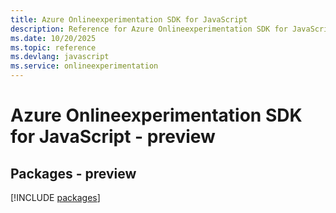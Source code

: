 ```yaml
---
title: Azure Onlineexperimentation SDK for JavaScript
description: Reference for Azure Onlineexperimentation SDK for JavaScript
ms.date: 10/20/2025
ms.topic: reference
ms.devlang: javascript
ms.service: onlineexperimentation
---
```

# Azure Onlineexperimentation SDK for JavaScript - preview
## Packages - preview
[!INCLUDE [packages](onlineexperimentation-index.md)]